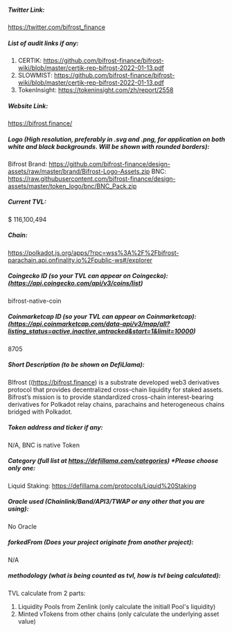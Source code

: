 ##### Twitter Link: 
https://twitter.com/bifrost_finance


##### List of audit links if any: 
1. CERTIK: https://github.com/bifrost-finance/bifrost-wiki/blob/master/certik-rep-bifrost-2022-01-13.pdf
2. SLOWMIST: https://github.com/bifrost-finance/bifrost-wiki/blob/master/certik-rep-bifrost-2022-01-13.pdf
3. TokenInsight: https://tokeninsight.com/zh/report/2558


##### Website Link:
https://bifrost.finance/

##### Logo (High resolution, preferably in .svg and .png, for application on both white and black backgrounds. Will be shown with rounded borders):
Bifrost Brand: https://github.com/bifrost-finance/design-assets/raw/master/brand/Bifrost-Logo-Assets.zip
BNC: https://raw.githubusercontent.com/bifrost-finance/design-assets/master/token_logo/bnc/BNC_Pack.zip

##### Current TVL:
$ 116,100,494

##### Chain:
https://polkadot.js.org/apps/?rpc=wss%3A%2F%2Fbifrost-parachain.api.onfinality.io%2Fpublic-ws#/explorer

##### Coingecko ID (so your TVL can appear on Coingecko): (https://api.coingecko.com/api/v3/coins/list)
bifrost-native-coin

##### Coinmarketcap ID (so your TVL can appear on Coinmarketcap): (https://api.coinmarketcap.com/data-api/v3/map/all?listing_status=active,inactive,untracked&start=1&limit=10000)
8705

##### Short Description (to be shown on DefiLlama):
BIfrost ((https://bifrost.finance) is a substrate developed web3 derivatives protocol that provides decentralized cross-chain liquidity for staked assets. Bifrost’s mission is to provide standardized cross-chain interest-bearing derivatives for Polkadot relay chains, parachains and heterogeneous chains bridged with Polkadot.

##### Token address and ticker if any:
N/A, BNC is native Token

##### Category (full list at https://defillama.com/categories) *Please choose only one:
Liquid Staking: https://defillama.com/protocols/Liquid%20Staking

##### Oracle used (Chainlink/Band/API3/TWAP or any other that you are using):
No Oracle

##### forkedFrom (Does your project originate from another project):
N/A

##### methodology (what is being counted as tvl, how is tvl being calculated):
TVL calculate from 2 parts:
1. Liquidity Pools from Zenlink (only calculate the initiall Pool's liquidity)
2. Minted vTokens from other chains (only calculate the underlying asset value)

